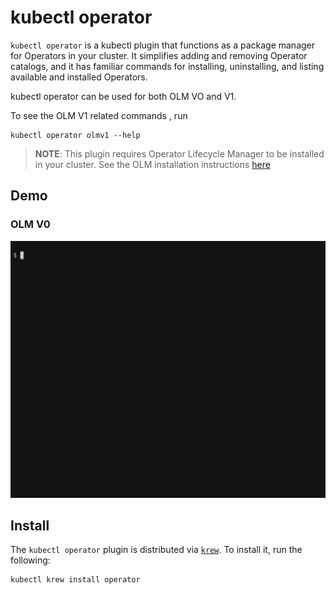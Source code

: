 # kubectl operator

`kubectl operator` is a kubectl plugin that functions as a package manager
for Operators in your cluster. It simplifies adding and removing Operator
catalogs, and it has familiar commands for installing, uninstalling, and
listing available and installed Operators.

kubectl operator can be used for both OLM VO and V1.

To see the OLM V1 related commands , run

```
kubectl operator olmv1 --help

```

> **NOTE**: This plugin requires Operator Lifecycle Manager to be installed in your
cluster. See the OLM installation instructions [here](https://olm.operatorframework.io/docs/getting-started/)

## Demo

### OLM V0

![asciicast](assets/demo/demo.gif)

## Install

The `kubectl operator` plugin is distributed via [`krew`](https://krew.sigs.k8s.io/). To install it, run the following:
```console
kubectl krew install operator
```
